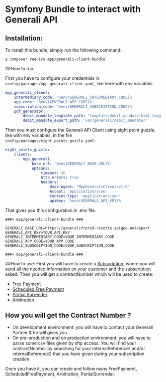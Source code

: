 Symfony Bundle to interact with Generali API
============================================

## Installation:

To install this bundle, simply run the following command:
```
$ composer require mpp/generali-client-bundle
```

##How to run:

First you have to configure your credentials in `config/packages/mpp_generali_client.yaml`, like here with env variables:
```yaml
mpp_generali_client:
    intermediary_code: '%env(GENERALI_INTERMEDIARY_CODE)%'
    app_code: '%env(GENERALI_APP_CODE)%'
    subscription_code: '%env(GENERALI_SUBSCRIPTION_CODE)%'
    pdf_generator: 
        debit_mandate_template_path: 'template/debit_mandate.html.twig'
        debit_mandate_export_path: 'var/generali/debit_mandate/'
```

Then you must configure the Generali API Client using eight point guzzle, like with env variables, 
in the file `config/packages/eight_points_guzzle.yaml`:
```yaml
eight_points_guzzle:
    clients:
        mpp_generali:
            base_url: '%env(GENERALI_BASE_URL)%'
            options:
                timeout: 30
                http_errors: true
                headers:
                    User-Agent: "MppGeneraliClient/v1.0"
                    Accept: 'application/json'
                    Content-Type: 'application/json'
                    apiKey: '%env(GENERALI_API_KEY)%'
```  

That gives you this configuration in .env file.
```
###> mpp/generali-client-bundle ###

GENERALI_BASE_URL=https://generalifrprod-recette.apigee.net/epart
GENERALI_API_KEY=YOUR_API_KEY
GENERALI_INTERMEDIARY_CODE=YOUR_INTERMEDIARY_CODE
GENERALI_APP_CODE=YOUR_APP_CODE
GENERALI_SUBSCRIPTION_CODE=YOUR_SUBSCRIPTION_CODE

###< mpp/generali-client-bundle ###
```

##How to use:
First you will have to create a [Subscription](./Resources/docs/CallApi/subscription.md), where you will send all the needed information on your customer and the subscription asked.
Then you will get a contractNumber which will be used to create:
- [Free Payment](./Resources/docs/CallApi/free_payment.md)
- [Scheduled Free Payment](./Resources/docs/CallApi/scheduled_free_payment.md)
- [Partial Surrender](./Resources/docs/CallApi/partial_surrender.md)
- [Arbitration](./Resources/docs/CallApi/arbitration.md)

How you will get the Contract Number ?
--------------
- On development environment: you will have to contact your Generali Partner & he will gives you
- On pre-production and on production environment: you will have to parse some csv files given by sftp access. You will find your contractNumber by searching for your internalReference1 and/or internalReference2 that you have given during your subscription creation

Once you have it, you can create and follow many FreePayment, ScheduledFreePayment, Arbitration, PartialSurrender.